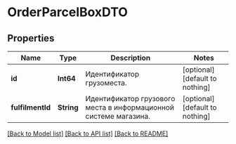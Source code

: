# OrderParcelBoxDTO


## Properties
Name | Type | Description | Notes
------------ | ------------- | ------------- | -------------
**id** | **Int64** | Идентификатор грузоместа. | [optional] [default to nothing]
**fulfilmentId** | **String** | Идентификатор грузового места в информационной системе магазина. | [optional] [default to nothing]


[[Back to Model list]](../README.md#models) [[Back to API list]](../README.md#api-endpoints) [[Back to README]](../README.md)



